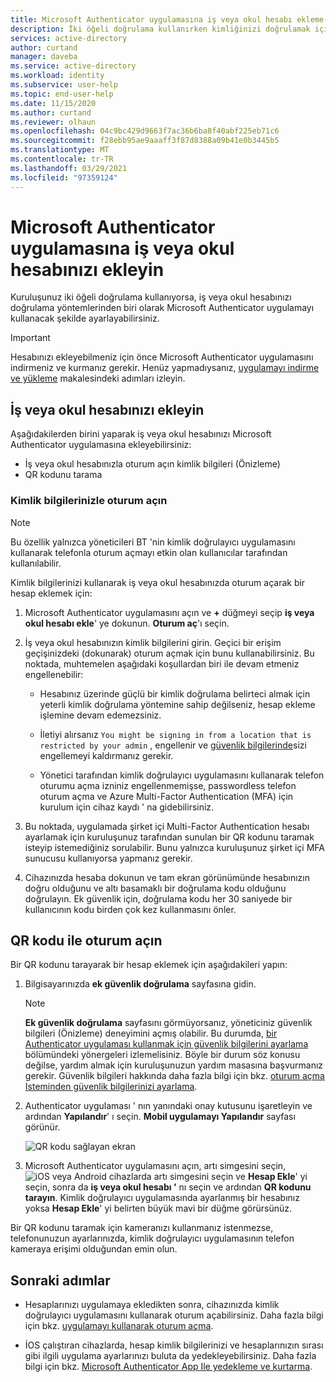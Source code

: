 ```yaml
---
title: Microsoft Authenticator uygulamasına iş veya okul hesabı ekleme-Azure AD
description: İki öğeli doğrulama kullanırken kimliğinizi doğrulamak için Microsoft Authenticator uygulamasına iş veya okul hesabınızı ekleyin.
services: active-directory
author: curtand
manager: daveba
ms.service: active-directory
ms.workload: identity
ms.subservice: user-help
ms.topic: end-user-help
ms.date: 11/15/2020
ms.author: curtand
ms.reviewer: olhaun
ms.openlocfilehash: 04c9bc429d9663f7ac36b6ba8f40abf225eb71c6
ms.sourcegitcommit: f28ebb95ae9aaaff3f87d8388a09b41e0b3445b5
ms.translationtype: MT
ms.contentlocale: tr-TR
ms.lasthandoff: 03/29/2021
ms.locfileid: "97359124"
---
```

# <a name="add-your-work-or-school-account-to-the-microsoft-authenticator-app"></a>Microsoft Authenticator uygulamasına iş veya okul hesabınızı ekleyin

Kuruluşunuz iki öğeli doğrulama kullanıyorsa, iş veya okul hesabınızı doğrulama yöntemlerinden biri olarak Microsoft Authenticator uygulamayı kullanacak şekilde ayarlayabilirsiniz.

>[!Important]
>Hesabınızı ekleyebilmeniz için önce Microsoft Authenticator uygulamasını indirmeniz ve kurmanız gerekir. Henüz yapmadıysanız, [uygulamayı indirme ve yükleme](user-help-auth-app-download-install.md) makalesindeki adımları izleyin.

## <a name="add-your-work-or-school-account"></a>İş veya okul hesabınızı ekleyin

Aşağıdakilerden birini yaparak iş veya okul hesabınızı Microsoft Authenticator uygulamasına ekleyebilirsiniz:

- İş veya okul hesabınızla oturum açın kimlik bilgileri (Önizleme)
- QR kodunu tarama

### <a name="sign-in-with-your-credentials"></a>Kimlik bilgilerinizle oturum açın

>[!Note]
>Bu özellik yalnızca yöneticileri BT 'nin kimlik doğrulayıcı uygulamasını kullanarak telefonla oturum açmayı etkin olan kullanıcılar tarafından kullanılabilir.

Kimlik bilgilerinizi kullanarak iş veya okul hesabınızda oturum açarak bir hesap eklemek için:

1. Microsoft Authenticator uygulamasını açın ve **+** düğmeyi seçip **iş veya okul hesabı ekle**' ye dokunun. **Oturum aç**'ı seçin.

1. İş veya okul hesabınızın kimlik bilgilerini girin. Geçici bir erişim geçişinizdeki (dokunarak) oturum açmak için bunu kullanabilirsiniz. Bu noktada, muhtemelen aşağıdaki koşullardan biri ile devam etmeniz engellenebilir:

   - Hesabınız üzerinde güçlü bir kimlik doğrulama belirteci almak için yeterli kimlik doğrulama yöntemine sahip değilseniz, hesap ekleme işlemine devam edemezsiniz.

   - İletiyi alırsanız `You might be signing in from a location that is restricted by your admin` , engellenir ve [güvenlik bilgilerinde](https://mysignins.microsoft.com/security-info)sizi engellemeyi kaldırmanız gerekir.

   - Yönetici tarafından kimlik doğrulayıcı uygulamasını kullanarak telefon oturumu açma izniniz engellenmemişse, passwordless telefon oturum açma ve Azure Multi-Factor Authentication (MFA) için kurulum için cihaz kaydı ' na gidebilirsiniz.

1. Bu noktada, uygulamada şirket içi Multi-Factor Authentication hesabı ayarlamak için kuruluşunuz tarafından sunulan bir QR kodunu taramak isteyip istemediğiniz sorulabilir. Bunu yalnızca kuruluşunuz şirket içi MFA sunucusu kullanıyorsa yapmanız gerekir.

1. Cihazınızda hesaba dokunun ve tam ekran görünümünde hesabınızın doğru olduğunu ve altı basamaklı bir doğrulama kodu olduğunu doğrulayın. Ek güvenlik için, doğrulama kodu her 30 saniyede bir kullanıcının kodu birden çok kez kullanmasını önler.

## <a name="sign-in-with-a-qr-code"></a>QR kodu ile oturum açın

Bir QR kodunu tarayarak bir hesap eklemek için aşağıdakileri yapın:

1. Bilgisayarınızda **ek güvenlik doğrulama** sayfasına gidin.

   >[!Note]
   >**Ek güvenlik doğrulama** sayfasını görmüyorsanız, yöneticiniz güvenlik bilgileri (Önizleme) deneyimini açmış olabilir. Bu durumda, [bir Authenticator uygulaması kullanmak için güvenlik bilgilerini ayarlama](security-info-setup-auth-app.md) bölümündeki yönergeleri izlemelisiniz. Böyle bir durum söz konusu değilse, yardım almak için kuruluşunuzun yardım masasına başvurmanız gerekir. Güvenlik bilgileri hakkında daha fazla bilgi için bkz. [oturum açma Isteminden güvenlik bilgilerinizi ayarlama](security-info-setup-signin.md).

1. Authenticator uygulaması ' nın yanındaki onay kutusunu işaretleyin ve ardından **Yapılandır**' ı seçin. **Mobil uygulamayı Yapılandır** sayfası görünür.

   ![QR kodu sağlayan ekran](./media/user-help-auth-app-add-work-school-account/auth-app-barcode.png)

1. Microsoft Authenticator uygulamasını açın, artı simgesini seçin, ![ iOS veya Android cihazlarda artı simgesini seçin ](media/user-help-auth-app-add-work-school-account/plus-icon.png) ve **Hesap Ekle**' yi seçin, sonra da **iş veya okul hesabı '** nı seçin ve ardından **QR kodunu tarayın**.
   Kimlik doğrulayıcı uygulamasında ayarlanmış bir hesabınız yoksa **Hesap Ekle**' yi belirten büyük mavi bir düğme görürsünüz.

Bir QR kodunu taramak için kameranızı kullanmanız istenmezse, telefonunuzun ayarlarınızda, kimlik doğrulayıcı uygulamasının telefon kameraya erişimi olduğundan emin olun.

## <a name="next-steps"></a>Sonraki adımlar

- Hesaplarınızı uygulamaya ekledikten sonra, cihazınızda kimlik doğrulayıcı uygulamasını kullanarak oturum açabilirsiniz. Daha fazla bilgi için bkz. [uygulamayı kullanarak oturum açma](user-help-auth-app-sign-in.md).

- İOS çalıştıran cihazlarda, hesap kimlik bilgilerinizi ve hesaplarınızın sırası gibi ilgili uygulama ayarlarınızı buluta da yedekleyebilirsiniz. Daha fazla bilgi için bkz. [Microsoft Authenticator App Ile yedekleme ve kurtarma](user-help-auth-app-backup-recovery.md).
